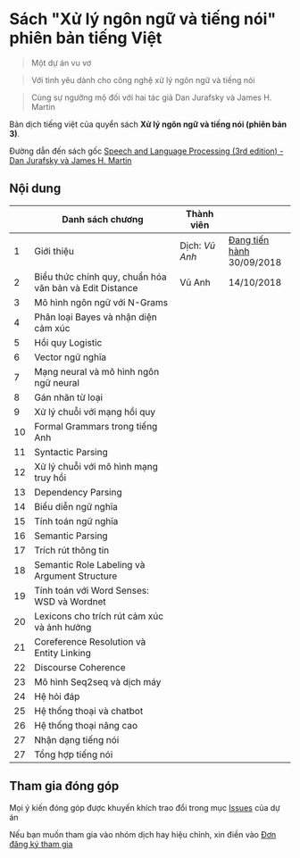 # Sách "Xử lý ngôn ngữ và tiếng nói" phiên bản tiếng Việt 

> Một dự án vu vơ

> Với tình yêu dành cho công nghệ xử lý ngôn ngữ và tiếng nói

> Cùng sự ngưỡng mộ đối với hai tác giả Dan Jurafsky và James H. Martin

Bản dịch tiếng việt của quyển sách **Xử lý ngôn ngữ và tiếng nói (phiên bản 3)**.

Đường dẫn đến sách gốc [Speech and Language Processing (3rd edition) - Dan Jurafsky và James H. Martin](https://web.stanford.edu/~jurafsky/slp3/)

## Nội dung

|    | Danh sách chương                                        | Thành viên |                    |
|----|---------------------------------------------------------|------------|--------------------|
| 1  | Giới thiệu                                              | Dịch: *Vũ Anh*     | [Đang tiến hành](pdf/1.pdf)<br/>30/09/2018 |
| 2  | Biểu thức chính quy, chuẩn hóa văn bản và Edit Distance | Vũ Anh     | 14/10/2018         |
| 3  | Mô hình ngôn ngữ với N-Grams                            |            |                    |
| 4  | Phân loại Bayes và nhận diện cảm xúc                    |            |                    |
| 5  | Hồi quy Logistic                                        |            |                    |
| 6  | Vector ngữ nghĩa                                        |            |                    |
| 7  | Mạng neural và mô hình ngôn ngữ neural                  |            |                    |
| 8  | Gán nhãn từ loại                                        |            |                    |
| 9  | Xử lý chuỗi với mạng hồi quy                            |            |                    |
| 10 | Formal Grammars trong tiếng Anh                         |            |                    |
| 11 | Syntactic Parsing                                       |            |                    |
| 12 | Xử lý chuỗi với mô hình mạng truy hồi                   |            |                    |
| 13 | Dependency Parsing                                      |            |                    |
| 14 | Biểu diễn ngữ nghĩa                                     |            |                    |
| 15 | Tính toán ngữ nghĩa                                     |            |                    |
| 16 | Semantic Parsing                                        |            |                    |
| 17 | Trích rút thông tin                                     |            |                    |
| 18 | Semantic Role Labeling và Argument Structure            |            |                    |
| 19 | Tính toán với Word Senses: WSD và Wordnet               |            |                    |
| 20 | Lexicons cho trích rút cảm xúc và ảnh hưởng             |            |                    |
| 21 | Coreference Resolution và Entity Linking                |            |                    |
| 22 | Discourse Coherence                                     |            |                    |
| 23 | Mô hình Seq2seq và dịch máy                             |            |                    |
| 24 | Hệ hỏi đáp                                              |            |                    |
| 25 | Hệ thống thoại và chatbot                               |            |                    |
| 26 | Hệ thống thoại nâng cao                                 |            |                    |
| 27 | Nhận dạng tiếng nói                                     |            |                    |
| 27 | Tổng hợp tiếng nói                                      |            |                    |


## Tham gia đóng góp

Mọi ý kiến đóng góp được khuyến khích trao đổi trong mục [Issues](https://github.com/undertheseanlp/slp3-vietnamese/issues) của dự án 

Nếu bạn muốn tham gia vào nhóm dịch hay hiệu chỉnh, xin điền vào [Đơn đăng ký tham gia](https://goo.gl/forms/MpJTjblliFKi4vLO2)